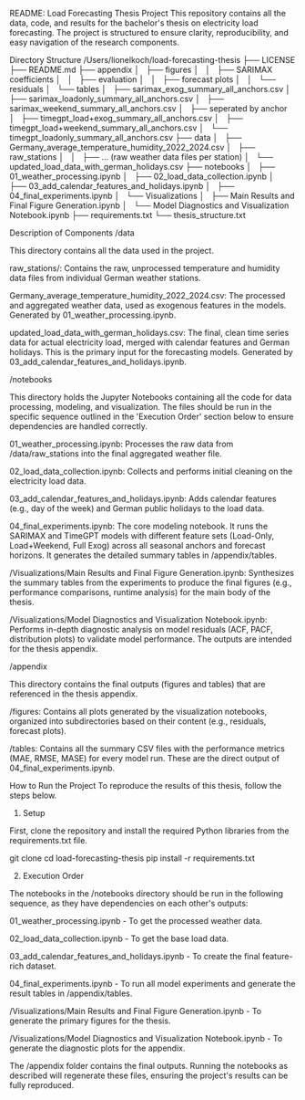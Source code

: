 README: Load Forecasting Thesis Project
This repository contains all the data, code, and results for the bachelor's thesis on electricity load forecasting. The project is structured to ensure clarity, reproducibility, and easy navigation of the research components.

Directory Structure
/Users/lionelkoch/load-forecasting-thesis
├── LICENSE
├── README.md
├── appendix
│   ├── figures
│   │   ├── SARIMAX coefficients
│   │   ├── evaluation
│   │   ├── forecast plots
│   │   └── residuals
│   └── tables
│       ├── sarimax_exog_summary_all_anchors.csv
│       ├── sarimax_loadonly_summary_all_anchors.csv
│       ├── sarimax_weekend_summary_all_anchors.csv
│       ├── seperated by anchor
│       ├── timegpt_load+exog_summary_all_anchors.csv
│       ├── timegpt_load+weekend_summary_all_anchors.csv
│       └── timegpt_loadonly_summary_all_anchors.csv
├── data
│   ├── Germany_average_temperature_humidity_2022_2024.csv
│   ├── raw_stations
│   │   ├── ... (raw weather data files per station)
│   └── updated_load_data_with_german_holidays.csv
├── notebooks
│   ├── 01_weather_processing.ipynb
│   ├── 02_load_data_collection.ipynb
│   ├── 03_add_calendar_features_and_holidays.ipynb
│   ├── 04_final_experiments.ipynb
│   └── Visualizations
│       ├── Main Results and Final Figure Generation.ipynb
│       └── Model Diagnostics and Visualization Notebook.ipynb
├── requirements.txt
└── thesis_structure.txt

Description of Components
/data

This directory contains all the data used in the project.

raw_stations/: Contains the raw, unprocessed temperature and humidity data files from individual German weather stations.

Germany_average_temperature_humidity_2022_2024.csv: The processed and aggregated weather data, used as exogenous features in the models. Generated by 01_weather_processing.ipynb.

updated_load_data_with_german_holidays.csv: The final, clean time series data for actual electricity load, merged with calendar features and German holidays. This is the primary input for the forecasting models. Generated by 03_add_calendar_features_and_holidays.ipynb.

/notebooks

This directory holds the Jupyter Notebooks containing all the code for data processing, modeling, and visualization. The files should be run in the specific sequence outlined in the 'Execution Order' section below to ensure dependencies are handled correctly.

01_weather_processing.ipynb: Processes the raw data from /data/raw_stations into the final aggregated weather file.

02_load_data_collection.ipynb: Collects and performs initial cleaning on the electricity load data.

03_add_calendar_features_and_holidays.ipynb: Adds calendar features (e.g., day of the week) and German public holidays to the load data.

04_final_experiments.ipynb: The core modeling notebook. It runs the SARIMAX and TimeGPT models with different feature sets (Load-Only, Load+Weekend, Full Exog) across all seasonal anchors and forecast horizons. It generates the detailed summary tables in /appendix/tables.

/Visualizations/Main Results and Final Figure Generation.ipynb: Synthesizes the summary tables from the experiments to produce the final figures (e.g., performance comparisons, runtime analysis) for the main body of the thesis.

/Visualizations/Model Diagnostics and Visualization Notebook.ipynb: Performs in-depth diagnostic analysis on model residuals (ACF, PACF, distribution plots) to validate model performance. The outputs are intended for the thesis appendix.

/appendix

This directory contains the final outputs (figures and tables) that are referenced in the thesis appendix.

/figures: Contains all plots generated by the visualization notebooks, organized into subdirectories based on their content (e.g., residuals, forecast plots).

/tables: Contains all the summary CSV files with the performance metrics (MAE, RMSE, MASE) for every model run. These are the direct output of 04_final_experiments.ipynb.

How to Run the Project
To reproduce the results of this thesis, follow the steps below.

1. Setup

First, clone the repository and install the required Python libraries from the requirements.txt file.

git clone <repository-url>
cd load-forecasting-thesis
pip install -r requirements.txt

2. Execution Order

The notebooks in the /notebooks directory should be run in the following sequence, as they have dependencies on each other's outputs:

01_weather_processing.ipynb - To get the processed weather data.

02_load_data_collection.ipynb - To get the base load data.

03_add_calendar_features_and_holidays.ipynb - To create the final feature-rich dataset.

04_final_experiments.ipynb - To run all model experiments and generate the result tables in /appendix/tables.

/Visualizations/Main Results and Final Figure Generation.ipynb - To generate the primary figures for the thesis.

/Visualizations/Model Diagnostics and Visualization Notebook.ipynb - To generate the diagnostic plots for the appendix.

The /appendix folder contains the final outputs. Running the notebooks as described will regenerate these files, ensuring the project's results can be fully reproduced.